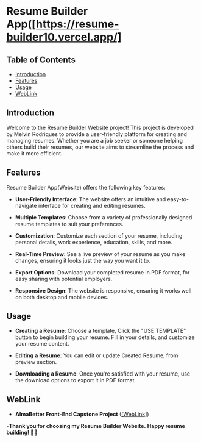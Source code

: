 # Resume Builder App([https://resume-builder10.vercel.app/]



## Table of Contents

- [Introduction](#introduction)
- [Features](#features)
- [Usage](#usage)
- [WebLink](#weblink)

## Introduction

Welcome to the Resume Builder Website project! This project is developed by Melvin Rodriques to provide a user-friendly platform for creating and managing resumes. Whether you are a job seeker or someone helping others build their resumes, our website aims to streamline the process and make it more efficient.

## Features

Resume Builder App(Website) offers the following key features:

- **User-Friendly Interface**: The website offers an intuitive and easy-to-navigate interface for creating and editing resumes.

- **Multiple Templates**: Choose from a variety of professionally designed resume templates to suit your preferences.

- **Customization**: Customize each section of your resume, including personal details, work experience, education, skills, and more.

- **Real-Time Preview**: See a live preview of your resume as you make changes, ensuring it looks just the way you want it to.
  
- **Export Options**: Download your completed resume in PDF format, for easy sharing with potential employers.

- **Responsive Design**: The website is responsive, ensuring it works well on both desktop and mobile devices.

   
## Usage

- **Creating a Resume**: Choose a template, Click the "USE TEMPLATE" button to begin building your resume. Fill in your details, and customize your resume content.

- **Editing a Resume**: You can edit or update Created Resume, from preview section.

- **Downloading a Resume**: Once you're satisfied with your resume, use the download options to export it in PDF format.


## WebLink

- **AlmaBetter Front-End Capstone Project** ([[WebLink]](https://resume-builder10.vercel.app/))

-**Thank you for choosing my Resume Builder Website.** 
**Happy resume building! 📄✨**

 
 

